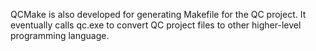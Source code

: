 QCMake is also developed for generating Makefile for the QC project. It eventually calls qc.exe to convert QC project files to other higher-level programming language.